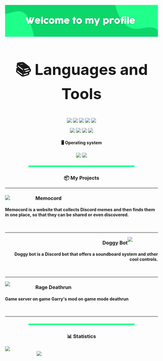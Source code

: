 <img src="https://github.com/Ralex91/Ralex91/blob/main/banner.jpg?raw=true">

<br>

<h3 style="font-size: 50px;" align="center">📚 Languages and Tools</h3>

<p align="center">
    <img src="https://img.shields.io/badge/javascript-%23323330.svg?style=for-the-badge&logo=javascript">
    <img src="https://img.shields.io/badge/node.js-6DA55F?style=for-the-badge&logo=node.js&logoColor=white">
    <img src="https://img.shields.io/badge/html5-%23E34F26.svg?style=for-the-badge&logo=html5&logoColor=white">
    <img src="https://img.shields.io/badge/css3-%231572B6.svg?style=for-the-badge&logo=css3&logoColor=white">
    <img src="https://img.shields.io/badge/Gmod%20Lua-4f33ff?style=for-the-badge&logo=lua&logoColor=white">
</p>

<p align="center">
    <img src="https://img.shields.io/badge/puppeteer-0d2f26?style=for-the-badge&logo=puppeteer">
    <img src="https://img.shields.io/badge/npm-%23CB3837.svg?&style=for-the-badge&logo=npm&logoColor=white">
    <img src="https://img.shields.io/badge/Sublime%20Text-%23323330.svg?&style=for-the-badge&logo=sublimetext">
    <img src="https://img.shields.io/badge/electron-A2ECFB.svg?style=for-the-badge&logo=electron&logoColor=black">
</p>

<h4 align="center" > 🖥 Operating system</h4>

<p align="center">
    <img src="https://img.shields.io/badge/Debian-d70a53.svg?&style=for-the-badge&logo=debian&logoColor=white">
    <img src="https://img.shields.io/badge/Windows-33a8ff.svg?&style=for-the-badge&logo=windows&logoColor=white">
</p>

<p align="center">
    <img src="https://github.com/Ralex91/Ralex91/blob/main/bar.jpg?raw=true">
</p>

<h3 align="center">📦 My Projects </h3>

<hr>

<div>
  <img width="100" align="left" src="https://memocord.me/cdn/img/favicon.jpg">
                                                                            
  <h3>Memocord</h3>                                                               
  <h4>Memocord is a website that collects Discord memes and then finds them in one place, so that they can be shared or even discovered.</h4>                                                               
</p>

<br>
<hr>

<p>
    <img width="100" align="right" src="https://ralex.app/assets/img/doggy.png">
    <h3 align="right">Doggy Bot</h3>
    <h4 align="right">Doggy bot is a Discord bot that offers a soundboard system and other cool controls.</h4>
</p>

<br>
<hr>

<p>
    <img width="100" align="left" src="https://media.discordapp.net/attachments/461282436899405824/461282784116342794/discord_dr.png?width=676&height=676">
    <h3>Rage Deathrun</h3>
    <h4>Game server on game Garry's mod on game mode deathrun</h4>
</p>
<br>

<hr>

<p align="center">
    <img src="https://github.com/Ralex91/Ralex91/blob/main/bar.jpg?raw=true">
</p>

<h3 align="center">📊 Statistics</h3>
<div float="center">
    <img align="left" width="400" src="https://github-readme-stats.vercel.app/api/top-langs/?username=Ralex91&layout=compact&hide=assembly,tex,roff">
    <img align="right" width="400" src="https://github-readme-stats.vercel.app/api?username=Ralex91&show_icons=true">
</div>
